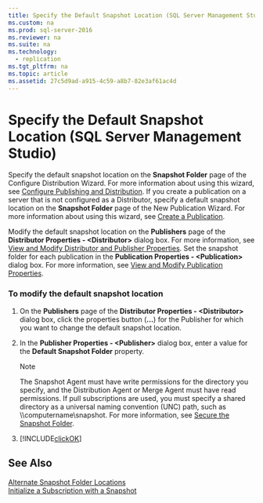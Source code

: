 ```yaml
---
title: Specify the Default Snapshot Location (SQL Server Management Studio)
ms.custom: na
ms.prod: sql-server-2016
ms.reviewer: na
ms.suite: na
ms.technology: 
  - replication
ms.tgt_pltfrm: na
ms.topic: article
ms.assetid: 27c5d9ad-a915-4c59-a8b7-82e3af61ac4d
---
```

# Specify the Default Snapshot Location (SQL Server Management Studio)
  Specify the default snapshot location on the **Snapshot Folder** page of the Configure Distribution Wizard. For more information about using this wizard, see [Configure Publishing and Distribution](../../Topics/TopicNameNotContainA/Configure-Publishing-and-Distribution.md). If you create a publication on a server that is not configured as a Distributor, specify a default snapshot location on the **Snapshot Folder** page of the New Publication Wizard. For more information about using this wizard, see [Create a Publication](../../Topics/TopicNameContainA/Create-a-Publication.md).  
  
 Modify the default snapshot location on the **Publishers** page of the **Distributor Properties - <Distributor\>** dialog box. For more information, see [View and Modify Distributor and Publisher Properties](../../Topics/TopicNameNotContainA/View-and-Modify-Distributor-and-Publisher-Properties.md). Set the snapshot folder for each publication in the **Publication Properties - <Publication\>** dialog box. For more information, see [View and Modify Publication Properties](../../Topics/TopicNameNotContainA/View-and-Modify-Publication-Properties.md).  
  
### To modify the default snapshot location  
  
1.  On the **Publishers** page of the **Distributor Properties - <Distributor\>** dialog box, click the properties button (**…**) for the Publisher for which you want to change the default snapshot location.  
  
2.  In the **Publisher Properties - <Publisher\>** dialog box, enter a value for the **Default Snapshot Folder** property.  
  
    > [!NOTE]  
    >  The Snapshot Agent must have write permissions for the directory you specify, and the Distribution Agent or Merge Agent must have read permissions. If pull subscriptions are used, you must specify a shared directory as a universal naming convention (UNC) path, such as \\\computername\snapshot. For more information, see [Secure the Snapshot Folder](../../Topics/TopicNameNotContainA/Secure-the-Snapshot-Folder.md).  
  
3.  [!INCLUDE[clickOK](../../Topics/TopicNameContainA/includes/clickOK_md.md)]  
  
## See Also  
 [Alternate Snapshot Folder Locations](../../Topics/TopicNameNotContainA/Alternate-Snapshot-Folder-Locations.md)   
 [Initialize a Subscription with a Snapshot](../../Topics/TopicNameContainA/Initialize-a-Subscription-with-a-Snapshot.md)  
  
  